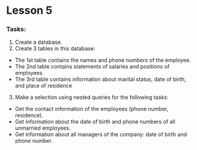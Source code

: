 # Lesson 5
### Tasks:
1. Create a database.
2. Create 3 tables in this database:
- The 1st table contains the names and phone numbers of the employee.
- The 2nd table contains statements of salaries and positions of employees.
- The 3rd table contains information about marital status, date of birth, and place of residence
3. Make a selection using nested queries for the following tasks:
- Get the contact information of the employees (phone number, residence).
- Get information about the date of birth and phone numbers of all unmarried employees.
- Get information about all managers of the company: date of birth and phone number.